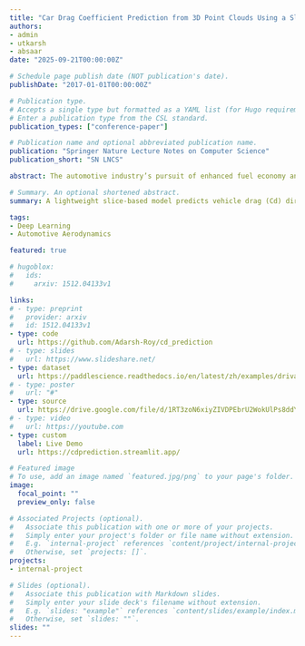 ```yaml
---
title: "Car Drag Coefficient Prediction from 3D Point Clouds Using a Slice-Based Surrogate Model"
authors:
- admin
- utkarsh
- absaar
date: "2025-09-21T00:00:00Z"

# Schedule page publish date (NOT publication's date).
publishDate: "2017-01-01T00:00:00Z"

# Publication type.
# Accepts a single type but formatted as a YAML list (for Hugo requirements).
# Enter a publication type from the CSL standard.
publication_types: ["conference-paper"]

# Publication name and optional abbreviated publication name.
publication: "Springer Nature Lecture Notes on Computer Science"
publication_short: "SN LNCS"

abstract: The automotive industry’s pursuit of enhanced fuel economy and performance necessitates efficient aerodynamic design. However, traditional evaluation methods such as computational fluid dynamics(CFD) and wind tunnel testing are resource intensive, hindering rapid iteration in the early design stages. Machine learning-based surrogate models offer a promising alternative, yet many existing approaches suffer from high computational complexity, limited interpretability, or insufficient accuracy for detailed geometric inputs. This paper introduces a novel lightweight surrogate model for the prediction of the aerodynamic drag coefficient (Cd) based on a sequential slice-wise processing of the geometry of the 3D vehicle. Inspired by medical imaging, 3D point clouds of vehicles are decomposed into an ordered sequence of 2D cross-sectional slices along the stream-wise axis. Each slice is encoded by a lightweight PointNet2D module,and the sequence of slice embeddings is processed by a bidirectional LSTM to capture longitudinal geometric evolution. The model, trained and evaluated on the DrivAerNet++ dataset, achieves a high coefficient of determination (R2 > 0.9528) and a low mean absolute error (MAE ≈ 6.046 × 10−3) in Cd prediction. With an inference time of approximately 0.025 seconds per sample on a consumer-grade GPU, our approach provides fast, accurate, and interpretable aerody- namic feedback, facilitating more agile and informed automotive design exploration.

# Summary. An optional shortened abstract.
summary: A lightweight slice-based model predicts vehicle drag (Cd) directly from 3D point clouds with high accuracy and fast inference.

tags:
- Deep Learning
- Automotive Aerodynamics

featured: true

# hugoblox:
#   ids:
#     arxiv: 1512.04133v1

links:
# - type: preprint
#   provider: arxiv
#   id: 1512.04133v1
- type: code
  url: https://github.com/Adarsh-Roy/cd_prediction
# - type: slides
#   url: https://www.slideshare.net/
- type: dataset
  url: https://paddlescience.readthedocs.io/en/latest/zh/examples/drivaernetplusplus/
# - type: poster
#   url: "#"
- type: source
  url: https://drive.google.com/file/d/1RT3zoN6xiyZIVDPEbrU2WokUlPs8ddYc/view?usp=sharing
# - type: video
#   url: https://youtube.com
- type: custom
  label: Live Demo
  url: https://cdprediction.streamlit.app/

# Featured image
# To use, add an image named `featured.jpg/png` to your page's folder. 
image:
  focal_point: ""
  preview_only: false

# Associated Projects (optional).
#   Associate this publication with one or more of your projects.
#   Simply enter your project's folder or file name without extension.
#   E.g. `internal-project` references `content/project/internal-project/index.md`.
#   Otherwise, set `projects: []`.
projects:
- internal-project

# Slides (optional).
#   Associate this publication with Markdown slides.
#   Simply enter your slide deck's filename without extension.
#   E.g. `slides: "example"` references `content/slides/example/index.md`.
#   Otherwise, set `slides: ""`.
slides: ""
---
```

